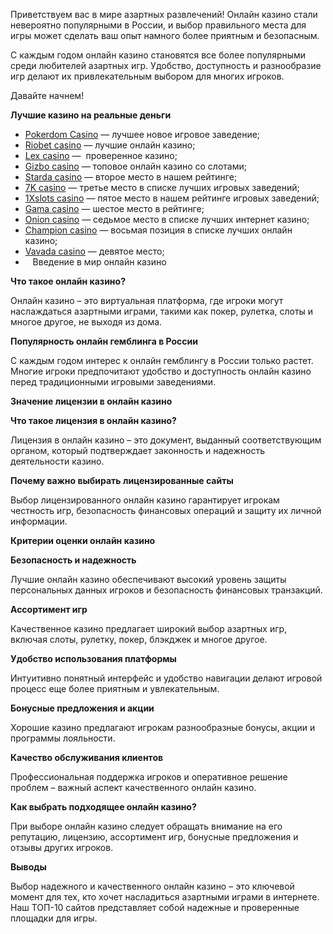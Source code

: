 Приветствуем вас в мире азартных развлечений! Онлайн казино стали невероятно популярными в России, и выбор правильного места для игры может сделать ваш опыт намного более приятным и безопасным.

С каждым годом онлайн казино становятся все более популярными среди любителей азартных игр. Удобство, доступность и разнообразие игр делают их привлекательным выбором для многих игроков.

Давайте начнем!

**Лучшие казино на реальные деньги**

* [Pokerdom Casino](https://brandplay.link/FwVc4f) — лучшее новое игровое заведение;
* [Riobet casino](https://brandplay.link/TnjsxFvH) — лучшие онлайн казино;
* [Lex casino](https://brandplay.link/VMqNXPFs) —  проверенное казино;
* [Gizbo casino](https://brandplay.link/rvzLrVLp) — топовое онлайн казино со слотами;
* [Starda casino](https://brandplay.link/HDcDrxLk) — второе место в нашем рейтинге;
* [7K casino](https://brandplay.link/dd46bNgD) — третье место в списке лучших игровых заведений;
* [1Xslots casino](https://brandplay.link/J2ZbqMPZ) — пятое место в нашем рейтинге игровых заведений;
* [Gama casino](https://brandplay.link/RD52jZbL) — шестое место в рейтинге;
* [Onion casino](https://brandplay.link/8LcS6Djb) — седьмое место в списке лучших интернет казино;
* [Champion casino](https://temon-gter.cfd/go/9n8?p56190p303844p3509t17502) — восьмая позиция в списке лучших онлайн казино;
* [Vavada casino](https://vavadapartner.pro/?promo=75590753-cc8b-4c4a-8d71-99b7a2293439-jud\&target=register) — девятое место;
*    Введение в мир онлайн казино

**Что такое онлайн казино?**

Онлайн казино – это виртуальная платформа, где игроки могут наслаждаться азартными играми, такими как покер, рулетка, слоты и многое другое, не выходя из дома.

**Популярность онлайн гемблинга в России**

С каждым годом интерес к онлайн гемблингу в России только растет. Многие игроки предпочитают удобство и доступность онлайн казино перед традиционными игровыми заведениями.

**Значение лицензии в онлайн казино**

**Что такое лицензия в онлайн казино?**

Лицензия в онлайн казино – это документ, выданный соответствующим органом, который подтверждает законность и надежность деятельности казино.

**Почему важно выбирать лицензированные сайты**

Выбор лицензированного онлайн казино гарантирует игрокам честность игр, безопасность финансовых операций и защиту их личной информации.

**Критерии оценки онлайн казино**

**Безопасность и надежность**

Лучшие онлайн казино обеспечивают высокий уровень защиты персональных данных игроков и безопасность финансовых транзакций.

**Ассортимент игр**

Качественное казино предлагает широкий выбор азартных игр, включая слоты, рулетку, покер, блэкджек и многое другое.

**Удобство использования платформы**

Интуитивно понятный интерфейс и удобство навигации делают игровой процесс еще более приятным и увлекательным.

**Бонусные предложения и акции**

Хорошие казино предлагают игрокам разнообразные бонусы, акции и программы лояльности.

**Качество обслуживания клиентов**

Профессиональная поддержка игроков и оперативное решение проблем – важный аспект качественного онлайн казино.

**Как выбрать подходящее онлайн казино?**

При выборе онлайн казино следует обращать внимание на его репутацию, лицензию, ассортимент игр, бонусные предложения и отзывы других игроков.

**Выводы**

Выбор надежного и качественного онлайн казино – это ключевой момент для тех, кто хочет насладиться азартными играми в интернете. Наш ТОП-10 сайтов представляет собой надежные и проверенные площадки для игры.
